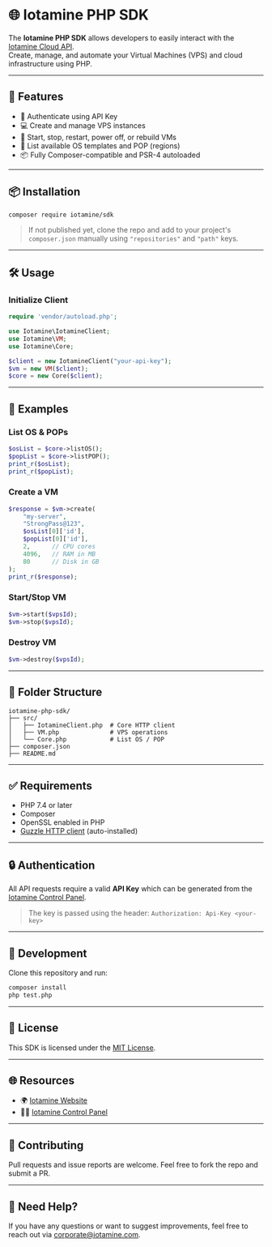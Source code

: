 # 🌐 Iotamine PHP SDK

The **Iotamine PHP SDK** allows developers to easily interact with the [Iotamine Cloud API](https://iotamine.com).  
Create, manage, and automate your Virtual Machines (VPS) and cloud infrastructure using PHP.

---

## 🚀 Features

- 🔐 Authenticate using API Key
- 💻 Create and manage VPS instances
- 🔁 Start, stop, restart, power off, or rebuild VMs
- 🧱 List available OS templates and POP (regions)
- 📦 Fully Composer-compatible and PSR-4 autoloaded

---

## 📦 Installation

```bash
composer require iotamine/sdk
````

> If not published yet, clone the repo and add to your project's `composer.json` manually using `"repositories"` and `"path"` keys.

---

## 🛠 Usage

### Initialize Client

```php
require 'vendor/autoload.php';

use Iotamine\IotamineClient;
use Iotamine\VM;
use Iotamine\Core;

$client = new IotamineClient("your-api-key");
$vm = new VM($client);
$core = new Core($client);
```

---

## 🔧 Examples

### List OS & POPs

```php
$osList = $core->listOS();
$popList = $core->listPOP();
print_r($osList);
print_r($popList);
```

### Create a VM

```php
$response = $vm->create(
    "my-server",
    "StrongPass@123",
    $osList[0]['id'],
    $popList[0]['id'],
    2,      // CPU cores
    4096,   // RAM in MB
    80      // Disk in GB
);
print_r($response);
```

### Start/Stop VM

```php
$vm->start($vpsId);
$vm->stop($vpsId);
```

### Destroy VM

```php
$vm->destroy($vpsId);
```

---

## 📂 Folder Structure

```
iotamine-php-sdk/
├── src/
│   ├── IotamineClient.php  # Core HTTP client
│   ├── VM.php              # VPS operations
│   └── Core.php            # List OS / POP
├── composer.json
├── README.md
```

---

## ✅ Requirements

* PHP 7.4 or later
* Composer
* OpenSSL enabled in PHP
* [Guzzle HTTP client](https://github.com/guzzle/guzzle) (auto-installed)

---

## 🔒 Authentication

All API requests require a valid **API Key** which can be generated from the [Iotamine Control Panel](https://iotamine.com/control).

> The key is passed using the header:
> `Authorization: Api-Key <your-key>`

---

## 🧪 Development

Clone this repository and run:

```bash
composer install
php test.php
```

---

## 🪪 License

This SDK is licensed under the [MIT License](LICENSE).

---

## 🌐 Resources

* 🌍 [Iotamine Website](https://iotamine.com)
* 🧑‍💻 [Iotamine Control Panel](https://iotamine.com/control)

---

## 🤝 Contributing

Pull requests and issue reports are welcome. Feel free to fork the repo and submit a PR.

---

## 🙋 Need Help?

If you have any questions or want to suggest improvements, feel free to reach out via [corporate@iotamine.com](mailto:corporate@iotamine.com).

```
